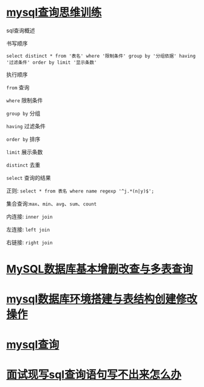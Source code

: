# [mysql查询思维训练](https://www.bilibili.com/video/BV17E411A7JA)

sql查询概述

书写顺序

```mysql
select distinct * from '表名' where '限制条件' group by '分组依据' having '过滤条件' order by limit '显示条数'
```

执行顺序

`from` 查询

`where` 限制条件

`group by` 分组

`having` 过滤条件

`order by` 排序

`limit` 展示条数

`distinct` 去重

`select` 查询的结果

正则: `select * from 表名 where name regexp '^j.*(n|y)$';`

集合查询:`max`、`min`、`avg`、`sum`、`count`  

内连接: `inner join`

左连接: `left join`

右链接: `right join`



# [MySQL数据库基本增删改查与多表查询](https://www.bilibili.com/video/BV1ME411p7JG)



# [mysql数据库环境搭建与表结构创建修改操作](https://www.bilibili.com/video/BV1TE411p7Kx)

# [mysql查询](https://www.bilibili.com/video/BV1yE411s7kZ)

# [面试现写sql查询语句写不出来怎么办](https://www.bilibili.com/video/BV1Hi4y1b7S3)

